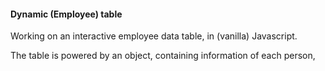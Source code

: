 <h4>Dynamic (Employee) table</h4>

Working on an interactive employee data table, in (vanilla) Javascript.

The table is powered by an object, containing information of each person, 
